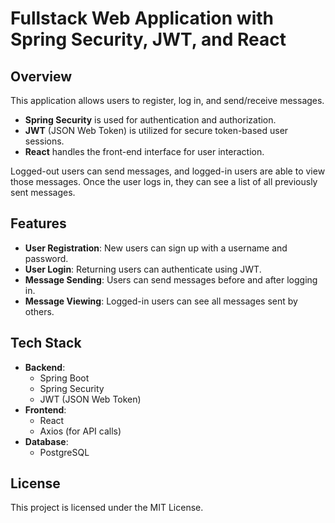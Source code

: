 # Fullstack Web Application with Spring Security, JWT, and React

## Overview

This application allows users to register, log in, and send/receive messages.

- **Spring Security** is used for authentication and authorization.
- **JWT** (JSON Web Token) is utilized for secure token-based user sessions.
- **React** handles the front-end interface for user interaction.

Logged-out users can send messages, and logged-in users are able to view those messages. Once the user logs in, they can see a list of all previously sent messages.

## Features

- **User Registration**: New users can sign up with a username and password.
- **User Login**: Returning users can authenticate using JWT.
- **Message Sending**: Users can send messages before and after logging in.
- **Message Viewing**: Logged-in users can see all messages sent by others.

## Tech Stack

- **Backend**:
  - Spring Boot
  - Spring Security
  - JWT (JSON Web Token)
- **Frontend**:
  - React
  - Axios (for API calls)
- **Database**:
  - PostgreSQL

## License

This project is licensed under the MIT License.
